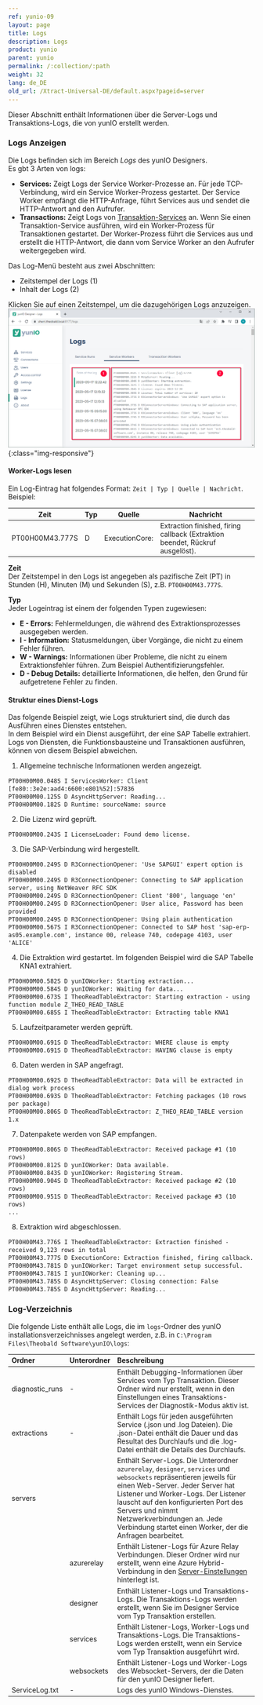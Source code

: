 ```yaml
---
ref: yunio-09
layout: page
title: Logs
description: Logs
product: yunio
parent: yunio
permalink: /:collection/:path
weight: 32
lang: de_DE
old_url: /Xtract-Universal-DE/default.aspx?pageid=server
---
```


Dieser Abschnitt enthält Informationen über die Server-Logs und Transaktions-Logs, die von yunIO erstellt werden.<br>

### Logs Anzeigen
Die Logs befinden sich im Bereich *Logs* des yunIO Designers. <br>
Es gbt 3 Arten von logs:
- **Services:** Zeigt Logs der Service Worker-Prozesse an. Für jede TCP-Verbindung, wird ein Service Worker-Prozess gestartet.
Der Service Worker empfängt die HTTP-Anfrage, führt Services aus und sendet die HTTP-Antwort and den Aufrufer.
- **Transactions:** Zeigt Logs von [Transaktion-Services](./transactions) an.
Wenn Sie einen Transaktion-Service ausführen, wird ein Worker-Prozess für Transaktionen gestartet.
Der Worker-Prozess führt die Services aus und erstellt die HTTP-Antwort, die dann vom Service Worker an den Aufrufer weitergegeben wird.

Das Log-Menü besteht aus zwei Abschnitten:
- Zeitstempel der Logs (1)
- Inhalt der Logs (2)

Klicken Sie auf einen Zeitstempel, um die dazugehörigen Logs anzuzeigen.<br>
![yunIO-Logs](/img/content/yunio/yunIO-Logs.png){:class="img-responsive"}

#### Worker-Logs lesen

Ein Log-Eintrag hat folgendes Format: `Zeit | Typ | Quelle | Nachricht`. Beispiel:

| Zeit | Typ | Quelle | Nachricht | 
|--------|--------|--------|---|
| PT00H00M43.777S | D | ExecutionCore: | Extraction finished, firing callback (Extraktion beendet, Rückruf ausgelöst).  | 

**Zeit**<br>
Der Zeitstempel in den Logs ist angegeben als pazifische Zeit (PT) in Stunden (H), Minuten (M) und Sekunden (S), z.B. `PT00H00M43.777S`.

<!---
Der Zeitstempel in den Logs ist angegeben als pazifische Zeit (<span style="color:orange">PT</span>) in Stunden (<span style="color:green">H</span>), Minuten (<span style="color:blue">M</span>) und Sekunden (<span style="color:red">S</span>). <br>
Beispiel: <span style="color:orange">PT</span><span style="color:green">00H</span><span style="color:blue">00M</span><span style="color:red">43.777S</span>
-->

**Typ**<br>
Jeder Logeintrag ist einem der folgenden Typen zugewiesen:
- **E - Errors:** Fehlermeldungen, die während des Extraktionsprozesses ausgegeben werden.<br>
- **I - Information:** Statusmeldungen, über Vorgänge, die nicht zu einem Fehler führen.<br>
- **W - Warnings:**  Informationen über Probleme, die nicht zu einem Extraktionsfehler führen. Zum Beispiel Authentifizierungsfehler.<br>
- **D - Debug Details:** detaillierte Informationen, die helfen, den Grund für aufgetretene Fehler zu finden.

#### Struktur eines Dienst-Logs

Das folgende Beispiel zeigt, wie Logs strukturiert sind, die durch das Ausführen eines Dienstes entstehen.<br>
In dem Beispiel wird ein Dienst ausgeführt, der eine SAP Tabelle extrahiert. 
Logs von Diensten, die Funktionsbausteine und Transaktionen ausführen, können von diesem Beispiel abweichen.

1. Allgemeine technische Informationen werden angezeigt.
```
PT00H00M00.048S I ServicesWorker: Client [fe80::3e2e:aad4:6600:e801%52]:57836
PT00H00M00.125S D AsyncHttpServer: Reading...
PT00H00M00.182S D Runtime: sourceName: source
```
2. Die Lizenz wird geprüft.
```
PT00H00M00.243S I LicenseLoader: Found demo license.
```
3. Die SAP-Verbindung wird hergestellt.
```
PT00H00M00.249S D R3ConnectionOpener: 'Use SAPGUI' expert option is disabled
PT00H00M00.249S D R3ConnectionOpener: Connecting to SAP application server, using NetWeaver RFC SDK
PT00H00M00.249S D R3ConnectionOpener: Client '800', language 'en'
PT00H00M00.249S D R3ConnectionOpener: User alice, Password has been provided
PT00H00M00.249S D R3ConnectionOpener: Using plain authentication
PT00H00M00.567S I R3ConnectionOpener: Connected to SAP host 'sap-erp-as05.example.com', instance 00, release 740, codepage 4103, user 'ALICE'
```
4. Die Extraktion wird gestartet. Im folgenden Beispiel wird die SAP Tabelle KNA1 extrahiert.
```
PT00H00M00.582S D yunIOWorker: Starting extraction...
PT00H00M00.584S D yunIOWorker: Waiting for data...
PT00H00M00.673S I TheoReadTableExtractor: Starting extraction - using function module Z_THEO_READ_TABLE
PT00H00M00.685S I TheoReadTableExtractor: Extracting table KNA1
```
5. Laufzeitparameter werden geprüft.
```
PT00H00M00.691S D TheoReadTableExtractor: WHERE clause is empty
PT00H00M00.691S D TheoReadTableExtractor: HAVING clause is empty
```
6. Daten werden in SAP angefragt.
```
PT00H00M00.692S D TheoReadTableExtractor: Data will be extracted in dialog work process
PT00H00M00.693S D TheoReadTableExtractor: Fetching packages (10 rows per package)
PT00H00M00.806S D TheoReadTableExtractor: Z_THEO_READ_TABLE version 1.x
```
7. Datenpakete werden von SAP empfangen.
```
PT00H00M00.806S D TheoReadTableExtractor: Received package #1 (10 rows)
PT00H00M00.812S D yunIOWorker: Data available.
PT00H00M00.843S D yunIOWorker: Registering Stream.
PT00H00M00.904S D TheoReadTableExtractor: Received package #2 (10 rows)
PT00H00M00.951S D TheoReadTableExtractor: Received package #3 (10 rows)
...
```
8. Extraktion wird abgeschlossen.
```
PT00H00M43.776S I TheoReadTableExtractor: Extraction finished - received 9,123 rows in total
PT00H00M43.777S D ExecutionCore: Extraction finished, firing callback.
PT00H00M43.781S D yunIOWorker: Target environment setup successful.
PT00H00M43.781S I yunIOWorker: Cleaning up...
PT00H00M43.785S D AsyncHttpServer: Closing connection: False
PT00H00M43.785S D AsyncHttpServer: Reading...
```

### Log-Verzeichnis

Die folgende Liste enthält alle Logs, die im `logs`-Ordner des yunIO installationsverzeichnisses angelegt werden, z.B. in `C:\Program Files\Theobald Software\yunIO\logs`:

|Ordner | Unterordner| Beschreibung |
|:----|:---|:---|
|diagnostic_runs |- | Enthält Debugging-Informationen über Services vom Typ Transaktion. Dieser Ordner wird nur erstellt, wenn in den Einstellungen eines Transaktions-Services der Diagnostik-Modus aktiv ist. |
|extractions |- | Enthält Logs für jeden ausgeführten Service (.json und .log Dateien). Die .json-Datei enthält die Dauer und das Resultat des Durchlaufs und die .log-Datei enthält die Details des Durchlaufs. |
|servers| | Enthält Server-Logs. Die Unterordner `azurerelay`, `designer`, `services` und `websockets` repräsentieren jeweils für einen Web-Server. Jeder Server hat Listener und Worker-Logs. Der Listener lauscht auf den konfigurierten Port des Servers und nimmt Netzwerkverbindungen an. Jede Verbindung startet einen Worker, der die Anfragen bearbeitet.|
| | azurerelay| Enthält Listener-Logs für Azure Relay Verbindungen. Dieser Ordner wird nur erstellt, wenn eine Azure Hybrid-Verbindung in den [Server-Einstellungen](./server-settings) hinterlegt ist.|
| | designer| Enthält Listener-Logs und Transaktions-Logs. Die Transaktions-Logs werden erstellt, wenn Sie im Designer Service vom Typ Transaktion erstellen.|
| | services| Enthält Listener-Logs, Worker-Logs und Transaktions-Logs. Die Transaktions-Logs werden erstellt, wenn ein Service vom Typ Transaktion ausgeführt wird.|
| | websockets| Enthält Listener-Logs und Worker-Logs des Websocket-Servers, der die Daten für den yunIO Designer liefert. |
|ServiceLog.txt |- | Logs des yunIO Windows-Dienstes.|